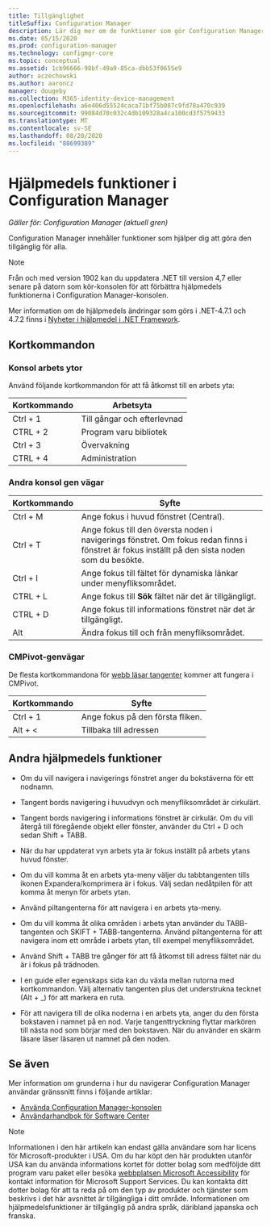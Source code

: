```yaml
---
title: Tillgänglighet
titleSuffix: Configuration Manager
description: Lär dig mer om de funktioner som gör Configuration Manager tillgängliga för alla.
ms.date: 05/15/2020
ms.prod: configuration-manager
ms.technology: configmgr-core
ms.topic: conceptual
ms.assetid: 1cb96666-98bf-49a9-85ca-dbb53f0655e9
author: aczechowski
ms.author: aaroncz
manager: dougeby
ms.collection: M365-identity-device-management
ms.openlocfilehash: a6e406d55524caca71bf75b087c9fd78a470c939
ms.sourcegitcommit: 99084d70c032c4db109328a4ca100cd3f5759433
ms.translationtype: MT
ms.contentlocale: sv-SE
ms.lasthandoff: 08/20/2020
ms.locfileid: "88699389"
---
```

# <a name="accessibility-features-in-configuration-manager"></a>Hjälpmedels funktioner i Configuration Manager

*Gäller för: Configuration Manager (aktuell gren)*


Configuration Manager innehåller funktioner som hjälper dig att göra den tillgänglig för alla.

> [!Note]  
> Från och med version 1902 kan du uppdatera .NET till version 4,7 eller senare på datorn som kör-konsolen för att förbättra hjälpmedels funktionerna i Configuration Manager-konsolen. <!-- SCCMDocs-pr issue #3228 -->  
> 
> Mer information om de hjälpmedels ändringar som görs i .NET-4.7.1 och 4.7.2 finns i [Nyheter i hjälpmedel i .NET Framework](/dotnet/framework/whats-new/whats-new-in-accessibility).  



## <a name="keyboard-shortcuts"></a>Kortkommandon

### <a name="console-workspaces"></a>Konsol arbets ytor

Använd följande kortkommandon för att få åtkomst till en arbets yta:  

|Kortkommando| Arbetsyta|
|--------|--------|  
|Ctrl + 1| Till gångar och efterlevnad|
|CTRL + 2|  Program varu bibliotek|
|Ctrl + 3|  Övervakning|
|CTRL + 4|  Administration|


### <a name="other-console-shortcuts"></a>Andra konsol gen vägar

|Kortkommando|  Syfte|
|--------|--------|  
|Ctrl + M|Ange fokus i huvud fönstret (Central).|
|Ctrl + T|Ange fokus till den översta noden i navigerings fönstret. Om fokus redan finns i fönstret är fokus inställt på den sista noden som du besökte.|
|Ctrl + I|Ange fokus till fältet för dynamiska länkar under menyfliksområdet.|
|CTRL + L|Ange fokus till **Sök** fältet när det är tillgängligt.|
|CTRL + D|Ange fokus till informations fönstret när det är tillgängligt.|
|Alt     |Ändra fokus till och från menyfliksområdet.|

### <a name="cmpivot-shortcuts"></a><a name="bkmk_cmpshortcuts"></a> CMPivot-genvägar

De flesta kortkommandona för [webb läsar tangenter](https://support.microsoft.com/help/17456/windows-internet-explorer-ease-of-access-options) kommer att fungera i CMPivot.

|Kortkommando|Syfte|
|--------|--------|  
|Ctrl + 1|Ange fokus på den första fliken.|
|Alt + &lt;|Tillbaka till adressen|


## <a name="other-accessibility-features"></a>Andra hjälpmedels funktioner

- Om du vill navigera i navigerings fönstret anger du bokstäverna för ett nodnamn.

- Tangent bords navigering i huvudvyn och menyfliksområdet är cirkulärt.

- Tangent bords navigering i informations fönstret är cirkulär. Om du vill återgå till föregående objekt eller fönster, använder du Ctrl + D och sedan Shift + TABB.

- När du har uppdaterat vyn arbets yta är fokus inställt på arbets ytans huvud fönster.

- Om du vill komma åt en arbets yta-meny väljer du tabbtangenten tills ikonen Expandera/komprimera är i fokus. Välj sedan nedåtpilen för att komma åt menyn för arbets ytan.  

- Använd piltangenterna för att navigera i en arbets yta-meny.  

- Om du vill komma åt olika områden i arbets ytan använder du TABB-tangenten och SKIFT + TABB-tangenterna. Använd piltangenterna för att navigera inom ett område i arbets ytan, till exempel menyfliksområdet.  

- Använd Shift + TABB tre gånger för att få åtkomst till adress fältet när du är i fokus på trädnoden.  

- I en guide eller egenskaps sida kan du växla mellan rutorna med kortkommandon. Välj alternativ tangenten plus det understrukna tecknet (Alt + _) för att markera en ruta.     

- För att navigera till de olika noderna i en arbets yta, anger du den första bokstaven i namnet på en nod. Varje tangenttryckning flyttar markören till nästa nod som börjar med den bokstaven. När du använder en skärm läsare läser läsaren ut namnet på den noden.



## <a name="see-also"></a>Se även

Mer information om grunderna i hur du navigerar Configuration Manager användar gränssnitt finns i följande artiklar:
- [Använda Configuration Manager-konsolen](../servers/manage/admin-console.md)
- [Användarhandbok för Software Center](software-center.md)

> [!NOTE]  
> Informationen i den här artikeln kan endast gälla användare som har licens för Microsoft-produkter i USA. Om du har köpt den här produkten utanför USA kan du använda informations kortet för dotter bolag som medföljde ditt program varu paket eller besöka [webbplatsen Microsoft Accessibility](https://www.microsoft.com/accessibility/) för kontakt information för Microsoft Support Services. Du kan kontakta ditt dotter bolag för att ta reda på om den typ av produkter och tjänster som beskrivs i det här avsnittet är tillgängliga i ditt område. Informationen om hjälpmedelsfunktioner är tillgänglig på andra språk, däribland japanska och franska.